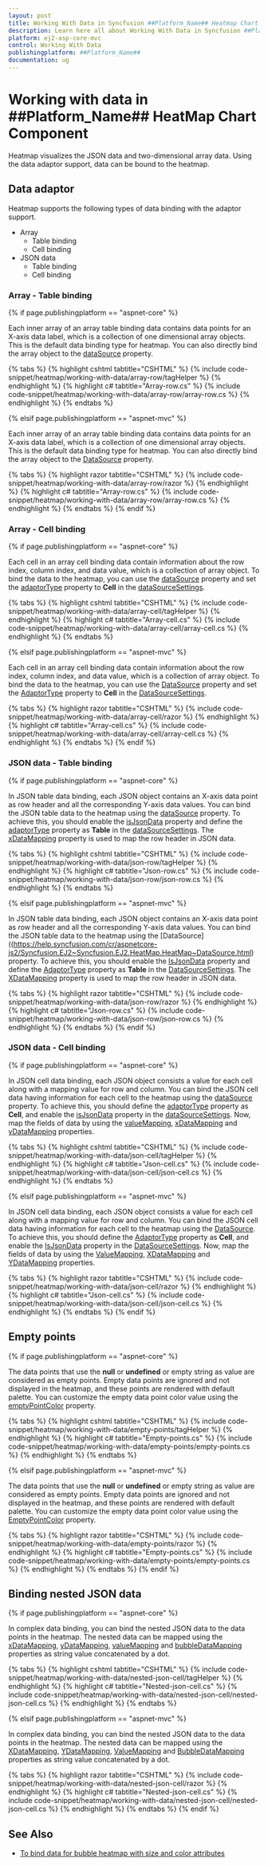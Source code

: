 ```yaml
---
layout: post
title: Working With Data in Syncfusion ##Platform_Name## Heatmap Chart Component
description: Learn here all about Working With Data in Syncfusion ##Platform_Name## Heatmap Chart component of Syncfusion Essential JS 2 and more.
platform: ej2-asp-core-mvc
control: Working With Data
publishingplatform: ##Platform_Name##
documentation: ug
---
```



# Working with data in ##Platform_Name## HeatMap Chart Component

Heatmap visualizes the JSON data and two-dimensional array data. Using the data adaptor support, data can be bound to the heatmap.

## Data adaptor

Heatmap supports the following types of data binding with the adaptor support.

* Array
    * Table binding
    * Cell binding
* JSON data
    * Table binding
    * Cell binding

### Array - Table binding

{% if page.publishingplatform == "aspnet-core" %}

Each inner array of an array table binding data contains data points for an X-axis data label, which is a collection of one dimensional array objects.
This is the default data binding type for heatmap. You can also directly bind the array object to the [dataSource](https://help.syncfusion.com/cr/aspnetcore-js2/Syncfusion.EJ2~Syncfusion.EJ2.HeatMap.HeatMap~DataSource.html) property.

{% tabs %}
{% highlight cshtml tabtitle="CSHTML" %}
{% include code-snippet/heatmap/working-with-data/array-row/tagHelper %}
{% endhighlight %}
{% highlight c# tabtitle="Array-row.cs" %}
{% include code-snippet/heatmap/working-with-data/array-row/array-row.cs %}
{% endhighlight %}
{% endtabs %}

{% elsif page.publishingplatform == "aspnet-mvc" %}

Each inner array of an array table binding data contains data points for an X-axis data label, which is a collection of one dimensional array objects.
This is the default data binding type for heatmap. You can also directly bind the array object to the [DataSource](https://help.syncfusion.com/cr/aspnetmvc-js2/syncfusion.ej2.heatmap.heatmap.html#Syncfusion_EJ2_HeatMap_HeatMap_DataSource) property.

{% tabs %}
{% highlight razor tabtitle="CSHTML" %}
{% include code-snippet/heatmap/working-with-data/array-row/razor %}
{% endhighlight %}
{% highlight c# tabtitle="Array-row.cs" %}
{% include code-snippet/heatmap/working-with-data/array-row/array-row.cs %}
{% endhighlight %}
{% endtabs %}
{% endif %}



### Array - Cell binding

{% if page.publishingplatform == "aspnet-core" %}

Each cell in an array cell binding data contain information about the row index, column index, and data value, which is a collection of array object. To bind the data to the heatmap, you can use the [dataSource](https://help.syncfusion.com/cr/aspnetcore-js2/Syncfusion.EJ2~Syncfusion.EJ2.HeatMap.HeatMap~DataSource.html) property and set the [adaptorType](https://help.syncfusion.com/cr/aspnetcore-js2/Syncfusion.EJ2.HeatMap.HeatMapData.html#Syncfusion_EJ2_HeatMap_HeatMapData_AdaptorType) property to **Cell** in the [dataSourceSettings](https://help.syncfusion.com/cr/aspnetcore-js2/Syncfusion.EJ2.HeatMap.HeatMap.html#Syncfusion_EJ2_HeatMap_HeatMap_DataSourceSettings).

{% tabs %}
{% highlight cshtml tabtitle="CSHTML" %}
{% include code-snippet/heatmap/working-with-data/array-cell/tagHelper %}
{% endhighlight %}
{% highlight c# tabtitle="Array-cell.cs" %}
{% include code-snippet/heatmap/working-with-data/array-cell/array-cell.cs %}
{% endhighlight %}
{% endtabs %}

{% elsif page.publishingplatform == "aspnet-mvc" %}

Each cell in an array cell binding data contain information about the row index, column index, and data value, which is a collection of array object. To bind the data to the heatmap, you can use the [DataSource](https://help.syncfusion.com/cr/aspnetmvc-js2/syncfusion.ej2.heatmap.heatmap.html#Syncfusion_EJ2_HeatMap_HeatMap_DataSource) property and set the [AdaptorType](https://help.syncfusion.com/cr/aspnetmvc-js2/Syncfusion.EJ2.HeatMap.HeatMapData.html#Syncfusion_EJ2_HeatMap_HeatMapData_AdaptorType) property to **Cell** in the [DataSourceSettings](https://help.syncfusion.com/cr/aspnetmvc-js2/syncfusion.ej2.heatmap.heatmap.html#Syncfusion_EJ2_HeatMap_HeatMap_DataSourceSettings).

{% tabs %}
{% highlight razor tabtitle="CSHTML" %}
{% include code-snippet/heatmap/working-with-data/array-cell/razor %}
{% endhighlight %}
{% highlight c# tabtitle="Array-cell.cs" %}
{% include code-snippet/heatmap/working-with-data/array-cell/array-cell.cs %}
{% endhighlight %}
{% endtabs %}
{% endif %}



### JSON data - Table binding

{% if page.publishingplatform == "aspnet-core" %}

In JSON table data binding, each JSON object contains an X-axis data point as row header and all the corresponding Y-axis data values. You can bind the JSON table data to the heatmap using the [dataSource](https://help.syncfusion.com/cr/aspnetcore-js2/Syncfusion.EJ2~Syncfusion.EJ2.HeatMap.HeatMap~DataSource.html) property. To achieve this, you should enable the [isJsonData](https://help.syncfusion.com/cr/aspnetcore-js2/Syncfusion.EJ2.HeatMap.HeatMapData.html#Syncfusion_EJ2_HeatMap_HeatMapData_IsJsonData) property and  define the [adaptorType](https://help.syncfusion.com/cr/aspnetcore-js2/Syncfusion.EJ2.HeatMap.HeatMapData.html#Syncfusion_EJ2_HeatMap_HeatMapData_AdaptorType) property as **Table** in the [dataSourceSettings](https://help.syncfusion.com/cr/aspnetcore-js2/Syncfusion.EJ2.HeatMap.HeatMap.html#Syncfusion_EJ2_HeatMap_HeatMap_DataSourceSettings). The [xDataMapping](https://help.syncfusion.com/cr/aspnetcore-js2/Syncfusion.EJ2.HeatMap.HeatMapData.html#Syncfusion_EJ2_HeatMap_HeatMapData_XDataMapping) property is used to map the row header in JSON data.

{% tabs %}
{% highlight cshtml tabtitle="CSHTML" %}
{% include code-snippet/heatmap/working-with-data/json-row/tagHelper %}
{% endhighlight %}
{% highlight c# tabtitle="Json-row.cs" %}
{% include code-snippet/heatmap/working-with-data/json-row/json-row.cs %}
{% endhighlight %}
{% endtabs %}

{% elsif page.publishingplatform == "aspnet-mvc" %}

In JSON table data binding, each JSON object contains an X-axis data point as row header and all the corresponding Y-axis data values. You can bind the JSON table data to the heatmap using the [DataSource]((https://help.syncfusion.com/cr/aspnetcore-js2/Syncfusion.EJ2~Syncfusion.EJ2.HeatMap.HeatMap~DataSource.html) property. To achieve this, you should enable the [IsJsonData](https://help.syncfusion.com/cr/aspnetmvc-js2/Syncfusion.EJ2.HeatMap.HeatMapData.html#Syncfusion_EJ2_HeatMap_HeatMapData_IsJsonData) property and  define the [AdaptorType](https://help.syncfusion.com/cr/aspnetmvc-js2/Syncfusion.EJ2.HeatMap.HeatMapData.html#Syncfusion_EJ2_HeatMap_HeatMapData_AdaptorType) property as **Table** in the [DataSourceSettings](https://help.syncfusion.com/cr/aspnetmvc-js2/syncfusion.ej2.heatmap.heatmap.html#Syncfusion_EJ2_HeatMap_HeatMap_DataSourceSettings). The [XDataMapping](https://help.syncfusion.com/cr/aspnetmvc-js2/Syncfusion.EJ2.HeatMap.HeatMapData.html#Syncfusion_EJ2_HeatMap_HeatMapData_XDataMapping) property is used to map the row header in JSON data.

{% tabs %}
{% highlight razor tabtitle="CSHTML" %}
{% include code-snippet/heatmap/working-with-data/json-row/razor %}
{% endhighlight %}
{% highlight c# tabtitle="Json-row.cs" %}
{% include code-snippet/heatmap/working-with-data/json-row/json-row.cs %}
{% endhighlight %}
{% endtabs %}
{% endif %}



### JSON data - Cell binding

{% if page.publishingplatform == "aspnet-core" %}

In JSON cell data binding, each JSON object consists a value for each cell along with a mapping value for row and column. You can bind the JSON cell data having information for each cell to the heatmap using the [dataSource](https://help.syncfusion.com/cr/aspnetcore-js2/Syncfusion.EJ2~Syncfusion.EJ2.HeatMap.HeatMap~DataSource.html) property. To achieve this, you should define the [adaptorType](https://help.syncfusion.com/cr/aspnetcore-js2/Syncfusion.EJ2.HeatMap.HeatMapData.html#Syncfusion_EJ2_HeatMap_HeatMapData_AdaptorType) property as **Cell**, and enable the [isJsonData](https://help.syncfusion.com/cr/aspnetcore-js2/Syncfusion.EJ2.HeatMap.HeatMapData.html#Syncfusion_EJ2_HeatMap_HeatMapData_IsJsonData) property in the [dataSourceSettings](https://help.syncfusion.com/cr/aspnetcore-js2/Syncfusion.EJ2.HeatMap.HeatMap.html#Syncfusion_EJ2_HeatMap_HeatMap_DataSourceSettings). Now, map the fields of data by using the [valueMapping](https://help.syncfusion.com/cr/aspnetcore-js2/Syncfusion.EJ2.HeatMap.HeatMapData.html#Syncfusion_EJ2_HeatMap_HeatMapData_ValueMapping), [xDataMapping](https://help.syncfusion.com/cr/aspnetcore-js2/Syncfusion.EJ2.HeatMap.HeatMapData.html#Syncfusion_EJ2_HeatMap_HeatMapData_XDataMapping) and [yDataMapping](https://help.syncfusion.com/cr/aspnetcore-js2/Syncfusion.EJ2.HeatMap.HeatMapData.html#Syncfusion_EJ2_HeatMap_HeatMapData_YDataMapping) properties.

{% tabs %}
{% highlight cshtml tabtitle="CSHTML" %}
{% include code-snippet/heatmap/working-with-data/json-cell/tagHelper %}
{% endhighlight %}
{% highlight c# tabtitle="Json-cell.cs" %}
{% include code-snippet/heatmap/working-with-data/json-cell/json-cell.cs %}
{% endhighlight %}
{% endtabs %}

{% elsif page.publishingplatform == "aspnet-mvc" %}

In JSON cell data binding, each JSON object consists a value for each cell along with a mapping value for row and column. You can bind the JSON cell data having information for each cell to the heatmap using the [DataSource](https://help.syncfusion.com/cr/aspnetmvc-js2/syncfusion.ej2.heatmap.heatmap.html#Syncfusion_EJ2_HeatMap_HeatMap_DataSource). To achieve this, you should define the [AdaptorType](https://help.syncfusion.com/cr/aspnetmvc-js2/Syncfusion.EJ2.HeatMap.HeatMapData.html#Syncfusion_EJ2_HeatMap_HeatMapData_AdaptorType) property as **Cell**, and enable the [IsJsonData](https://help.syncfusion.com/cr/aspnetmvc-js2/Syncfusion.EJ2.HeatMap.HeatMapData.html#Syncfusion_EJ2_HeatMap_HeatMapData_IsJsonData) property in the [DataSourceSettings](https://help.syncfusion.com/cr/aspnetmvc-js2/syncfusion.ej2.heatmap.heatmap.html#Syncfusion_EJ2_HeatMap_HeatMap_DataSourceSettings). Now, map the fields of data by using the [ValueMapping](https://help.syncfusion.com/cr/aspnetmvc-js2/Syncfusion.EJ2.HeatMap.HeatMapData.html#Syncfusion_EJ2_HeatMap_HeatMapData_ValueMapping), [XDataMapping](https://help.syncfusion.com/cr/aspnetmvc-js2/Syncfusion.EJ2.HeatMap.HeatMapData.html#Syncfusion_EJ2_HeatMap_HeatMapData_XDataMapping) and [YDataMapping](https://help.syncfusion.com/cr/aspnetmvc-js2/Syncfusion.EJ2.HeatMap.HeatMapData.html#Syncfusion_EJ2_HeatMap_HeatMapData_YDataMapping) properties.

{% tabs %}
{% highlight razor tabtitle="CSHTML" %}
{% include code-snippet/heatmap/working-with-data/json-cell/razor %}
{% endhighlight %}
{% highlight c# tabtitle="Json-cell.cs" %}
{% include code-snippet/heatmap/working-with-data/json-cell/json-cell.cs %}
{% endhighlight %}
{% endtabs %}
{% endif %}



## Empty points

{% if page.publishingplatform == "aspnet-core" %}

The data points that use the **null** or **undefined** or empty string as value are considered as empty points. Empty data points are ignored and not displayed in the heatmap, and these points are rendered with default palette. You can customize the empty data point color value using the [emptyPointColor](https://help.syncfusion.com/cr/aspnetcore-js2/Syncfusion.EJ2~Syncfusion.EJ2.HeatMap.HeatMapPaletteSettings~EmptyPointColor.html) property.

{% tabs %}
{% highlight cshtml tabtitle="CSHTML" %}
{% include code-snippet/heatmap/working-with-data/empty-points/tagHelper %}
{% endhighlight %}
{% highlight c# tabtitle="Empty-points.cs" %}
{% include code-snippet/heatmap/working-with-data/empty-points/empty-points.cs %}
{% endhighlight %}
{% endtabs %}

{% elsif page.publishingplatform == "aspnet-mvc" %}

The data points that use the **null** or **undefined** or empty string as value are considered as empty points. Empty data points are ignored and not displayed in the heatmap, and these points are rendered with default palette. You can customize the empty data point color value using the [EmptyPointColor](https://help.syncfusion.com/cr/aspnetmvc-js2/Syncfusion.EJ2.HeatMap.HeatMapPaletteSettings.html#Syncfusion_EJ2_HeatMap_HeatMapPaletteSettings_EmptyPointColor) property.

{% tabs %}
{% highlight razor tabtitle="CSHTML" %}
{% include code-snippet/heatmap/working-with-data/empty-points/razor %}
{% endhighlight %}
{% highlight c# tabtitle="Empty-points.cs" %}
{% include code-snippet/heatmap/working-with-data/empty-points/empty-points.cs %}
{% endhighlight %}
{% endtabs %}
{% endif %}



## Binding nested JSON data

{% if page.publishingplatform == "aspnet-core" %}

In complex data binding, you can bind the nested JSON data to the data points in the heatmap. The nested data can be mapped using the [xDataMapping](https://help.syncfusion.com/cr/aspnetcore-js2/Syncfusion.EJ2.HeatMap.HeatMapData.html#Syncfusion_EJ2_HeatMap_HeatMapData_XDataMapping), [yDataMapping](https://help.syncfusion.com/cr/aspnetcore-js2/Syncfusion.EJ2.HeatMap.HeatMapData.html#Syncfusion_EJ2_HeatMap_HeatMapData_YDataMapping), [valueMapping](https://help.syncfusion.com/cr/aspnetcore-js2/Syncfusion.EJ2.HeatMap.HeatMapData.html#Syncfusion_EJ2_HeatMap_HeatMapData_ValueMapping) and [bubbleDataMapping](https://help.syncfusion.com/cr/aspnetcore-js2/Syncfusion.EJ2.HeatMap.HeatMapData.html#Syncfusion_EJ2_HeatMap_HeatMapData_BubbleDataMapping) properties as string value concatenated by a dot.

{% tabs %}
{% highlight cshtml tabtitle="CSHTML" %}
{% include code-snippet/heatmap/working-with-data/nested-json-cell/tagHelper %}
{% endhighlight %}
{% highlight c# tabtitle="Nested-json-cell.cs" %}
{% include code-snippet/heatmap/working-with-data/nested-json-cell/nested-json-cell.cs %}
{% endhighlight %}
{% endtabs %}

{% elsif page.publishingplatform == "aspnet-mvc" %}

In complex data binding, you can bind the nested JSON data to the data points in the heatmap. The nested data can be mapped using the [XDataMapping](https://help.syncfusion.com/cr/aspnetmvc-js2/Syncfusion.EJ2.HeatMap.HeatMapData.html#Syncfusion_EJ2_HeatMap_HeatMapData_XDataMapping), [YDataMapping](https://help.syncfusion.com/cr/aspnetmvc-js2/Syncfusion.EJ2.HeatMap.HeatMapData.html#Syncfusion_EJ2_HeatMap_HeatMapData_YDataMapping), [ValueMapping](https://help.syncfusion.com/cr/aspnetmvc-js2/Syncfusion.EJ2.HeatMap.HeatMapData.html#Syncfusion_EJ2_HeatMap_HeatMapData_ValueMapping) and [BubbleDataMapping](https://help.syncfusion.com/cr/aspnetmvc-js2/Syncfusion.EJ2.HeatMap.HeatMapData.html#Syncfusion_EJ2_HeatMap_HeatMapData_BubbleDataMapping) properties as string value concatenated by a dot.

{% tabs %}
{% highlight razor tabtitle="CSHTML" %}
{% include code-snippet/heatmap/working-with-data/nested-json-cell/razor %}
{% endhighlight %}
{% highlight c# tabtitle="Nested-json-cell.cs" %}
{% include code-snippet/heatmap/working-with-data/nested-json-cell/nested-json-cell.cs %}
{% endhighlight %}
{% endtabs %}
{% endif %}



## See Also

* [To bind data for bubble heatmap with size and color attributes](./bubble-heatmap/#binding-data-for-bubble-heat-map-with-size-and-color-attributes)

